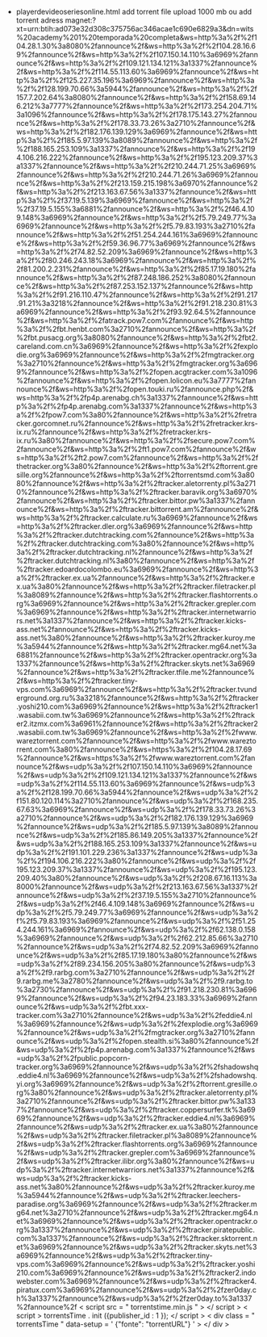 
- playerdevideoseriesonline.html add torrent file upload  1000 mb ou add torrent adress
magnet:?xt=urn:btih:ad073e32d308c375756ac346acae1c690e6829a3&dn=wits%20academy%201%20temporada%20completa&ws=http%3a%2f%2f104.28.1.30%3a8080%2fannounce%2f&ws=http%3a%2f%2f104.28.16.69%2fannounce%2f&ws=http%3a%2f%2f107.150.14.110%3a6969%2fannounce%2f&ws=http%3a%2f%2f109.121.134.121%3a1337%2fannounce%2f&ws=http%3a%2f%2f114.55.113.60%3a6969%2fannounce%2f&ws=http%3a%2f%2f125.227.35.196%3a6969%2fannounce%2f&ws=http%3a%2f%2f128.199.70.66%3a5944%2fannounce%2f&ws=http%3a%2f%2f157.7.202.64%3a8080%2fannounce%2f&ws=http%3a%2f%2f158.69.146.212%3a7777%2fannounce%2f&ws=http%3a%2f%2f173.254.204.71%3a1096%2fannounce%2f&ws=http%3a%2f%2f178.175.143.27%2fannounce%2f&ws=http%3a%2f%2f178.33.73.26%3a2710%2fannounce%2f&ws=http%3a%2f%2f182.176.139.129%3a6969%2fannounce%2f&ws=http%3a%2f%2f185.5.97.139%3a8089%2fannounce%2f&ws=http%3a%2f%2f188.165.253.109%3a1337%2fannounce%2f&ws=http%3a%2f%2f194.106.216.222%2fannounce%2f&ws=http%3a%2f%2f195.123.209.37%3a1337%2fannounce%2f&ws=http%3a%2f%2f210.244.71.25%3a6969%2fannounce%2f&ws=http%3a%2f%2f210.244.71.26%3a6969%2fannounce%2f&ws=http%3a%2f%2f213.159.215.198%3a6970%2fannounce%2f&ws=http%3a%2f%2f213.163.67.56%3a1337%2fannounce%2f&ws=http%3a%2f%2f37.19.5.139%3a6969%2fannounce%2f&ws=http%3a%2f%2f37.19.5.155%3a6881%2fannounce%2f&ws=http%3a%2f%2f46.4.109.148%3a6969%2fannounce%2f&ws=http%3a%2f%2f5.79.249.77%3a6969%2fannounce%2f&ws=http%3a%2f%2f5.79.83.193%3a2710%2fannounce%2f&ws=http%3a%2f%2f51.254.244.161%3a6969%2fannounce%2f&ws=http%3a%2f%2f59.36.96.77%3a6969%2fannounce%2f&ws=http%3a%2f%2f74.82.52.209%3a6969%2fannounce%2f&ws=http%3a%2f%2f80.246.243.18%3a6969%2fannounce%2f&ws=http%3a%2f%2f81.200.2.231%2fannounce%2f&ws=http%3a%2f%2f85.17.19.180%2fannounce%2f&ws=http%3a%2f%2f87.248.186.252%3a8080%2fannounce%2f&ws=http%3a%2f%2f87.253.152.137%2fannounce%2f&ws=http%3a%2f%2f91.216.110.47%2fannounce%2f&ws=http%3a%2f%2f91.217.91.21%3a3218%2fannounce%2f&ws=http%3a%2f%2f91.218.230.81%3a6969%2fannounce%2f&ws=http%3a%2f%2f93.92.64.5%2fannounce%2f&ws=http%3a%2f%2fatrack.pow7.com%2fannounce%2f&ws=http%3a%2f%2fbt.henbt.com%3a2710%2fannounce%2f&ws=http%3a%2f%2fbt.pusacg.org%3a8080%2fannounce%2f&ws=http%3a%2f%2fbt2.careland.com.cn%3a6969%2fannounce%2f&ws=http%3a%2f%2fexplodie.org%3a6969%2fannounce%2f&ws=http%3a%2f%2fmgtracker.org%3a2710%2fannounce%2f&ws=http%3a%2f%2fmgtracker.org%3a6969%2fannounce%2f&ws=http%3a%2f%2fopen.acgtracker.com%3a1096%2fannounce%2f&ws=http%3a%2f%2fopen.lolicon.eu%3a7777%2fannounce%2f&ws=http%3a%2f%2fopen.touki.ru%2fannounce.php%2f&ws=http%3a%2f%2fp4p.arenabg.ch%3a1337%2fannounce%2f&ws=http%3a%2f%2fp4p.arenabg.com%3a1337%2fannounce%2f&ws=http%3a%2f%2fpow7.com%3a80%2fannounce%2f&ws=http%3a%2f%2fretracker.gorcomnet.ru%2fannounce%2f&ws=http%3a%2f%2fretracker.krs-ix.ru%2fannounce%2f&ws=http%3a%2f%2fretracker.krs-ix.ru%3a80%2fannounce%2f&ws=http%3a%2f%2fsecure.pow7.com%2fannounce%2f&ws=http%3a%2f%2ft1.pow7.com%2fannounce%2f&ws=http%3a%2f%2ft2.pow7.com%2fannounce%2f&ws=http%3a%2f%2fthetracker.org%3a80%2fannounce%2f&ws=http%3a%2f%2ftorrent.gresille.org%2fannounce%2f&ws=http%3a%2f%2ftorrentsmd.com%3a8080%2fannounce%2f&ws=http%3a%2f%2ftracker.aletorrenty.pl%3a2710%2fannounce%2f&ws=http%3a%2f%2ftracker.baravik.org%3a6970%2fannounce%2f&ws=http%3a%2f%2ftracker.bittor.pw%3a1337%2fannounce%2f&ws=http%3a%2f%2ftracker.bittorrent.am%2fannounce%2f&ws=http%3a%2f%2ftracker.calculate.ru%3a6969%2fannounce%2f&ws=http%3a%2f%2ftracker.dler.org%3a6969%2fannounce%2f&ws=http%3a%2f%2ftracker.dutchtracking.com%2fannounce%2f&ws=http%3a%2f%2ftracker.dutchtracking.com%3a80%2fannounce%2f&ws=http%3a%2f%2ftracker.dutchtracking.nl%2fannounce%2f&ws=http%3a%2f%2ftracker.dutchtracking.nl%3a80%2fannounce%2f&ws=http%3a%2f%2ftracker.edoardocolombo.eu%3a6969%2fannounce%2f&ws=http%3a%2f%2ftracker.ex.ua%2fannounce%2f&ws=http%3a%2f%2ftracker.ex.ua%3a80%2fannounce%2f&ws=http%3a%2f%2ftracker.filetracker.pl%3a8089%2fannounce%2f&ws=http%3a%2f%2ftracker.flashtorrents.org%3a6969%2fannounce%2f&ws=http%3a%2f%2ftracker.grepler.com%3a6969%2fannounce%2f&ws=http%3a%2f%2ftracker.internetwarriors.net%3a1337%2fannounce%2f&ws=http%3a%2f%2ftracker.kicks-ass.net%2fannounce%2f&ws=http%3a%2f%2ftracker.kicks-ass.net%3a80%2fannounce%2f&ws=http%3a%2f%2ftracker.kuroy.me%3a5944%2fannounce%2f&ws=http%3a%2f%2ftracker.mg64.net%3a6881%2fannounce%2f&ws=http%3a%2f%2ftracker.opentrackr.org%3a1337%2fannounce%2f&ws=http%3a%2f%2ftracker.skyts.net%3a6969%2fannounce%2f&ws=http%3a%2f%2ftracker.tfile.me%2fannounce%2f&ws=http%3a%2f%2ftracker.tiny-vps.com%3a6969%2fannounce%2f&ws=http%3a%2f%2ftracker.tvunderground.org.ru%3a3218%2fannounce%2f&ws=http%3a%2f%2ftracker.yoshi210.com%3a6969%2fannounce%2f&ws=http%3a%2f%2ftracker1.wasabii.com.tw%3a6969%2fannounce%2f&ws=http%3a%2f%2ftracker2.itzmx.com%3a6961%2fannounce%2f&ws=http%3a%2f%2ftracker2.wasabii.com.tw%3a6969%2fannounce%2f&ws=http%3a%2f%2fwww.wareztorrent.com%2fannounce%2f&ws=http%3a%2f%2fwww.wareztorrent.com%3a80%2fannounce%2f&ws=https%3a%2f%2f104.28.17.69%2fannounce%2f&ws=https%3a%2f%2fwww.wareztorrent.com%2fannounce%2f&ws=udp%3a%2f%2f107.150.14.110%3a6969%2fannounce%2f&ws=udp%3a%2f%2f109.121.134.121%3a1337%2fannounce%2f&ws=udp%3a%2f%2f114.55.113.60%3a6969%2fannounce%2f&ws=udp%3a%2f%2f128.199.70.66%3a5944%2fannounce%2f&ws=udp%3a%2f%2f151.80.120.114%3a2710%2fannounce%2f&ws=udp%3a%2f%2f168.235.67.63%3a6969%2fannounce%2f&ws=udp%3a%2f%2f178.33.73.26%3a2710%2fannounce%2f&ws=udp%3a%2f%2f182.176.139.129%3a6969%2fannounce%2f&ws=udp%3a%2f%2f185.5.97.139%3a8089%2fannounce%2f&ws=udp%3a%2f%2f185.86.149.205%3a1337%2fannounce%2f&ws=udp%3a%2f%2f188.165.253.109%3a1337%2fannounce%2f&ws=udp%3a%2f%2f191.101.229.236%3a1337%2fannounce%2f&ws=udp%3a%2f%2f194.106.216.222%3a80%2fannounce%2f&ws=udp%3a%2f%2f195.123.209.37%3a1337%2fannounce%2f&ws=udp%3a%2f%2f195.123.209.40%3a80%2fannounce%2f&ws=udp%3a%2f%2f208.67.16.113%3a8000%2fannounce%2f&ws=udp%3a%2f%2f213.163.67.56%3a1337%2fannounce%2f&ws=udp%3a%2f%2f37.19.5.155%3a2710%2fannounce%2f&ws=udp%3a%2f%2f46.4.109.148%3a6969%2fannounce%2f&ws=udp%3a%2f%2f5.79.249.77%3a6969%2fannounce%2f&ws=udp%3a%2f%2f5.79.83.193%3a6969%2fannounce%2f&ws=udp%3a%2f%2f51.254.244.161%3a6969%2fannounce%2f&ws=udp%3a%2f%2f62.138.0.158%3a6969%2fannounce%2f&ws=udp%3a%2f%2f62.212.85.66%3a2710%2fannounce%2f&ws=udp%3a%2f%2f74.82.52.209%3a6969%2fannounce%2f&ws=udp%3a%2f%2f85.17.19.180%3a80%2fannounce%2f&ws=udp%3a%2f%2f89.234.156.205%3a80%2fannounce%2f&ws=udp%3a%2f%2f9.rarbg.com%3a2710%2fannounce%2f&ws=udp%3a%2f%2f9.rarbg.me%3a2780%2fannounce%2f&ws=udp%3a%2f%2f9.rarbg.to%3a2730%2fannounce%2f&ws=udp%3a%2f%2f91.218.230.81%3a6969%2fannounce%2f&ws=udp%3a%2f%2f94.23.183.33%3a6969%2fannounce%2f&ws=udp%3a%2f%2fbt.xxx-tracker.com%3a2710%2fannounce%2f&ws=udp%3a%2f%2feddie4.nl%3a6969%2fannounce%2f&ws=udp%3a%2f%2fexplodie.org%3a6969%2fannounce%2f&ws=udp%3a%2f%2fmgtracker.org%3a2710%2fannounce%2f&ws=udp%3a%2f%2fopen.stealth.si%3a80%2fannounce%2f&ws=udp%3a%2f%2fp4p.arenabg.com%3a1337%2fannounce%2f&ws=udp%3a%2f%2fpublic.popcorn-tracker.org%3a6969%2fannounce%2f&ws=udp%3a%2f%2fshadowshq.eddie4.nl%3a6969%2fannounce%2f&ws=udp%3a%2f%2fshadowshq.yi.org%3a6969%2fannounce%2f&ws=udp%3a%2f%2ftorrent.gresille.org%3a80%2fannounce%2f&ws=udp%3a%2f%2ftracker.aletorrenty.pl%3a2710%2fannounce%2f&ws=udp%3a%2f%2ftracker.bittor.pw%3a1337%2fannounce%2f&ws=udp%3a%2f%2ftracker.coppersurfer.tk%3a6969%2fannounce%2f&ws=udp%3a%2f%2ftracker.eddie4.nl%3a6969%2fannounce%2f&ws=udp%3a%2f%2ftracker.ex.ua%3a80%2fannounce%2f&ws=udp%3a%2f%2ftracker.filetracker.pl%3a8089%2fannounce%2f&ws=udp%3a%2f%2ftracker.flashtorrents.org%3a6969%2fannounce%2f&ws=udp%3a%2f%2ftracker.grepler.com%3a6969%2fannounce%2f&ws=udp%3a%2f%2ftracker.ilibr.org%3a80%2fannounce%2f&ws=udp%3a%2f%2ftracker.internetwarriors.net%3a1337%2fannounce%2f&ws=udp%3a%2f%2ftracker.kicks-ass.net%3a80%2fannounce%2f&ws=udp%3a%2f%2ftracker.kuroy.me%3a5944%2fannounce%2f&ws=udp%3a%2f%2ftracker.leechers-paradise.org%3a6969%2fannounce%2f&ws=udp%3a%2f%2ftracker.mg64.net%3a2710%2fannounce%2f&ws=udp%3a%2f%2ftracker.mg64.net%3a6969%2fannounce%2f&ws=udp%3a%2f%2ftracker.opentrackr.org%3a1337%2fannounce%2f&ws=udp%3a%2f%2ftracker.piratepublic.com%3a1337%2fannounce%2f&ws=udp%3a%2f%2ftracker.sktorrent.net%3a6969%2fannounce%2f&ws=udp%3a%2f%2ftracker.skyts.net%3a6969%2fannounce%2f&ws=udp%3a%2f%2ftracker.tiny-vps.com%3a6969%2fannounce%2f&ws=udp%3a%2f%2ftracker.yoshi210.com%3a6969%2fannounce%2f&ws=udp%3a%2f%2ftracker2.indowebster.com%3a6969%2fannounce%2f&ws=udp%3a%2f%2ftracker4.piratux.com%3a6969%2fannounce%2f&ws=udp%3a%2f%2fzer0day.ch%3a1337%2fannounce%2f&ws=udp%3a%2f%2fzer0day.to%3a1337%2fannounce%2f
< script  src = " torrentstime.min.js " > </ script >
< script >
torrentsTime . init ({publisher_id : 1 });
</ script >
< div  class = " torrentsTime "  data-setup = ' {"fonte": "torrentURL"} ' > </ div >
